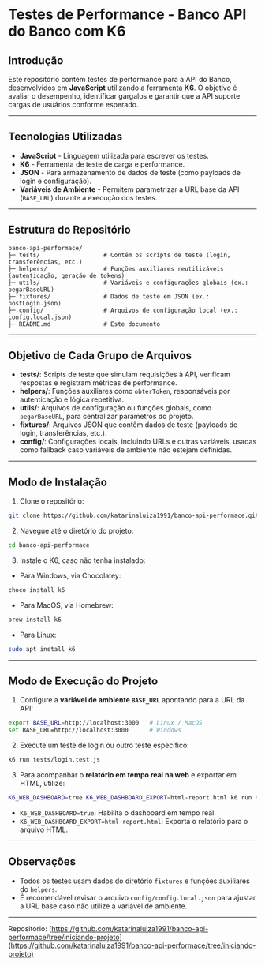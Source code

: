 # Testes de Performance - Banco API do Banco com K6

## Introdução
Este repositório contém testes de performance para a API do Banco, desenvolvidos em **JavaScript** utilizando a ferramenta **K6**. O objetivo é avaliar o desempenho, identificar gargalos e garantir que a API suporte cargas de usuários conforme esperado.

---

## Tecnologias Utilizadas
- **JavaScript** - Linguagem utilizada para escrever os testes.
- **K6** - Ferramenta de teste de carga e performance.
- **JSON** - Para armazenamento de dados de teste (como payloads de login e configuração).
- **Variáveis de Ambiente** - Permitem parametrizar a URL base da API (`BASE_URL`) durante a execução dos testes.

---

## Estrutura do Repositório

```
banco-api-performace/
├─ tests/                  # Contém os scripts de teste (login, transferências, etc.)
├─ helpers/                # Funções auxiliares reutilizáveis (autenticação, geração de tokens)
├─ utils/                  # Variáveis e configurações globais (ex.: pegarBaseURL)
├─ fixtures/               # Dados de teste em JSON (ex.: postLogin.json)
├─ config/                 # Arquivos de configuração local (ex.: config.local.json)
├─ README.md               # Este documento
```

---

## Objetivo de Cada Grupo de Arquivos

- **tests/**: Scripts de teste que simulam requisições à API, verificam respostas e registram métricas de performance.
- **helpers/**: Funções auxiliares como `obterToken`, responsáveis por autenticação e lógica repetitiva.
- **utils/**: Arquivos de configuração ou funções globais, como `pegarBaseURL`, para centralizar parâmetros do projeto.
- **fixtures/**: Arquivos JSON que contêm dados de teste (payloads de login, transferências, etc.).
- **config/**: Configurações locais, incluindo URLs e outras variáveis, usadas como fallback caso variáveis de ambiente não estejam definidas.

---

## Modo de Instalação

1. Clone o repositório:
```bash
git clone https://github.com/katarinaluiza1991/banco-api-performace.git
```

2. Navegue até o diretório do projeto:
```bash
cd banco-api-performace
```

3. Instale o K6, caso não tenha instalado:
- Para Windows, via Chocolatey:
```bash
choco install k6
```
- Para MacOS, via Homebrew:
```bash
brew install k6
```
- Para Linux:
```bash
sudo apt install k6
```

---

## Modo de Execução do Projeto

1. Configure a **variável de ambiente `BASE_URL`** apontando para a URL da API:
```bash
export BASE_URL=http://localhost:3000   # Linux / MacOS
set BASE_URL=http://localhost:3000      # Windows
```

2. Execute um teste de login ou outro teste específico:
```bash
k6 run tests/login.test.js
```

3. Para acompanhar o **relatório em tempo real na web** e exportar em HTML, utilize:
```bash
K6_WEB_DASHBOARD=true K6_WEB_DASHBOARD_EXPORT=html-report.html k6 run tests/login.test.js
```
- `K6_WEB_DASHBOARD=true`: Habilita o dashboard em tempo real.
- `K6_WEB_DASHBOARD_EXPORT=html-report.html`: Exporta o relatório para o arquivo HTML.

---

## Observações

- Todos os testes usam dados do diretório `fixtures` e funções auxiliares do `helpers`.  
- É recomendável revisar o arquivo `config/config.local.json` para ajustar a URL base caso não utilize a variável de ambiente.  

---

Repositório: [https://github.com/katarinaluiza1991/banco-api-performace/tree/iniciando-projeto](https://github.com/katarinaluiza1991/banco-api-performace/tree/iniciando-projeto)
